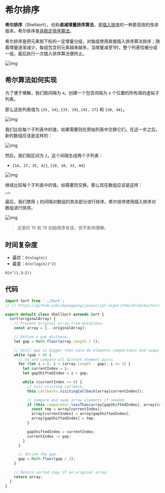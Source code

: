 # 希尔排序

**希尔排序**（Shellsort），也称**递减增量排序算法**，是[插入排序](/sorting/insertion-sort.html)的一种更高效的改进版本。希尔排序是[非稳定排序算法](https://baike.baidu.com/item/%E6%8E%92%E5%BA%8F%E7%AE%97%E6%B3%95%E7%A8%B3%E5%AE%9A%E6%80%A7)。

希尔排序是把元素按下标的一定增量分组，对每组使用直接插入排序算法排序；随着增量逐渐减少，每组包含的元素越来越多，当增量减至1时，整个列表恰被分成一组，最后执行一次插入排序算法便终止。

![img](https://img.imyangyong.com/blog/2020-07-12%2001-41-05.gif)

## 希尔算法如何实现

为了便于理解，我们取间隔为 `4`。创建一个包含间隔为 `4` 个位置的所有值的虚拟子列表。

那么这些列表值为 `{35, 14}`, `{33, 19}`, `{42, 27}` 和 `{10, 44}`。

![img](https://img.imyangyong.com/blog/2020-07-12%2011-23-44.png)

我们比较每个子列表中的值，如果需要则在原始列表中交换它们。在这一步之后，新的数组应该是这样的：

![img](https://img.imyangyong.com/blog/2020-07-12%2011-30-15.png)

然后，我们取区间为 `2`，这个间隔生成两个子列表：

- `{14, 27, 35, 42}`, `{19, 10, 33, 44}`

![img](https://img.imyangyong.com/blog/2020-07-12%2011-38-00.png)

继续比较每个子列表中的值，如需要则交换。那么现在数组应该是这样：

<img src="https://img.imyangyong.com/blog/2020-07-12%2011-57-06.png" alt="img" style="zoom: 40%;" />

最后，我们使用 `1` 的间隔对数组的其余部分进行排序。希尔排序使用插入排序对数组进行排序。

![img](https://img.imyangyong.com/blog/2020-07-12%2012-06-39.png)

> 这里的 10 和 19 初始顺序有误，但不影响理解。

## 时间复杂度

- 最优：`O(nlog(n))`
- 最差：`O(n(log(n))^2)`

`O(n^(1.3—2))`

## 代码

```javascript
import Sort from '../Sort';
// // https://github.com/imyangyong/javascript-algorithms/blob/master/src/algorithms/sorting/Sort.js 

export default class ShellSort extends Sort {
  sort(originalArray) {
    // Prevent original array from mutations.
    const array = [...originalArray];

    // Define a gap distance.
    let gap = Math.floor(array.length / 2);

    // Until gap is bigger then zero do elements comparisons and swaps.
    while (gap > 0) {
      // Go and compare all distant element pairs.
      for (let i = 0; i < (array.length - gap); i += 1) {
        let currentIndex = i;
        let gapShiftedIndex = i + gap;

        while (currentIndex >= 0) {
          // Call visiting callback.
          this.callbacks.visitingCallback(array[currentIndex]);

          // Compare and swap array elements if needed.
          if (this.comparator.lessThan(array[gapShiftedIndex], array[currentIndex])) {
            const tmp = array[currentIndex];
            array[currentIndex] = array[gapShiftedIndex];
            array[gapShiftedIndex] = tmp;
          }

          gapShiftedIndex = currentIndex;
          currentIndex -= gap;
        }
      }

      // Shrink the gap.
      gap = Math.floor(gap / 2);
    }

    // Return sorted copy of an original array.
    return array;
  }
}
```

